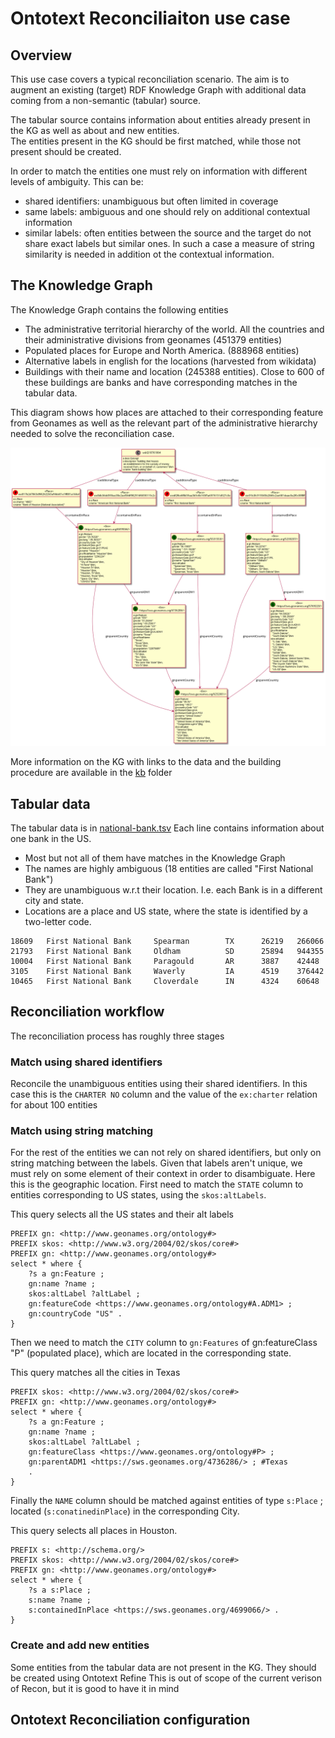 # Ontotext Reconciliaiton use case

## Overview

This use case covers a typical reconciliation scenario. The aim is to augment an existing (target) RDF Knowledge Graph with additional data coming from a non-semantic (tabular) source.

The tabular source contains information about entities already present in the KG 
as well as about and new entities.   
The entities present in the KG should be first matched, 
while those not present should be created. 

In order to match the entities one must rely on information with different levels of ambiguity. 
This can be:
* shared identifiers: unambiguous but often limited in coverage
* same labels: ambiguous and one should rely on additional contextual information
* similar labels: often entities between the source and the target do not share exact labels but similar ones. In such a case a measure of string similarity is needed in addition ot the contextual information. 

## The Knowledge Graph  

The Knowledge Graph contains the following entities
* The administrative territorial hierarchy of the world. All the countries and their administrative divisions from geonames (451379 entities)
* Populated places for Europe and North America. (888968 entities) 
* Alternative labels in english for the locations (harvested from wikidata)
* Buildings with their name and location (245388 entities). Close to 600 of these buildings are banks and have corresponding matches in the tabular data.  

This diagram shows how places are attached to their corresponding feature from Geonames 
as well as the relevant part of the administrative hierarchy needed to solve the reconciliation case.

![](data/kb/model/geonames.png)

More information on the KG with links to the data 
and the building procedure are available in the [kb](data/kb) folder

## Tabular data 

The tabular data is in [national-bank.tsv](data/tabular/national-bank.tsv)
Each line contains information about one bank in the US. 
* Most but not all of them have matches in the Knowledge Graph
* The names are highly ambiguous (18 entities are called "First National Bank")
* They are unambiguous w.r.t their location. I.e. each Bank is in a different city and state.
* Locations are a place and US state, where the state is identified by a two-letter code.

```tsv
18609   First National Bank     Spearman        TX      26219   266066
21793   First National Bank     Oldham          SD      25894   944355
10004   First National Bank     Paragould       AR      3887    42448
3105    First National Bank     Waverly         IA      4519    376442
10465   First National Bank     Cloverdale      IN      4324    60648
```

## Reconciliation workflow  

The reconciliation process has roughly three stages

### Match using shared identifiers

Reconcile the unambiguous entities using their shared identifiers. 
In this case this is the `CHARTER NO` column 
and the value of the `ex:charter` relation for about 100 entities

### Match using string matching 

For the rest of the entities we can not rely on shared identifiers, 
but only on string matching between the labels.
Given that labels aren't unique, we must rely on some element of their context in order to disambiguate.
Here this is the geographic location. 
First need to match the `STATE` column to entities corresponding to US states, using the `skos:altLabels`.

This query selects all the US states and their alt labels
```sparql
PREFIX gn: <http://www.geonames.org/ontology#>
PREFIX skos: <http://www.w3.org/2004/02/skos/core#>
PREFIX gn: <http://www.geonames.org/ontology#>
select * where {
    ?s a gn:Feature ;
    gn:name ?name ;
    skos:altLabel ?altLabel ;
    gn:featureCode <https://www.geonames.org/ontology#A.ADM1> ;
    gn:countryCode "US" .
}
```

Then we need to match the `CITY` column to `gn:Features` of gn:featureClass "P" (populated place), 
which are located in the corresponding state.

This query matches all the cities in Texas

```sparql
PREFIX skos: <http://www.w3.org/2004/02/skos/core#>
PREFIX gn: <http://www.geonames.org/ontology#>
select * where {
    ?s a gn:Feature ;
    gn:name ?name ;
    skos:altLabel ?altLabel ;
    gn:featureClass <https://www.geonames.org/ontology#P> ;
    gn:parentADM1 <https://sws.geonames.org/4736286/> ; #Texas
    . 
}
```

Finally the `NAME` column should be matched against entities of type `s:Place` ;
located (`s:conatinedinPlace`) in the corresponding City.

This query selects all places in Houston. 
```sparql
PREFIX s: <http://schema.org/>
PREFIX skos: <http://www.w3.org/2004/02/skos/core#>
PREFIX gn: <http://www.geonames.org/ontology#>
select * where {
    ?s a s:Place ;
    s:name ?name ;
    s:containedInPlace <https://sws.geonames.org/4699066/> .
}
```


### Create and add new entities 

Some entities from the tabular data are not present in the KG. 
They should be created using Ontotext Refine 
This is out of scope of the current verison of Recon, 
but it is good to have it in mind 

## Ontotext Reconciliation configuration


